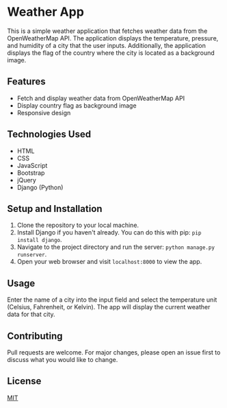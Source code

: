 # Weather App

This is a simple weather application that fetches weather data from the OpenWeatherMap API. The application displays the temperature, pressure, and humidity of a city that the user inputs. Additionally, the application displays the flag of the country where the city is located as a background image.

## Features

- Fetch and display weather data from OpenWeatherMap API
- Display country flag as background image
- Responsive design

## Technologies Used

- HTML
- CSS
- JavaScript
- Bootstrap
- jQuery
- Django (Python)

## Setup and Installation

1. Clone the repository to your local machine.
2. Install Django if you haven't already. You can do this with pip: `pip install django`.
3. Navigate to the project directory and run the server: `python manage.py runserver`.
4. Open your web browser and visit `localhost:8000` to view the app.

## Usage

Enter the name of a city into the input field and select the temperature unit (Celsius, Fahrenheit, or Kelvin). The app will display the current weather data for that city.

## Contributing

Pull requests are welcome. For major changes, please open an issue first to discuss what you would like to change.

## License

[MIT](https://choosealicense.com/licenses/mit/)
